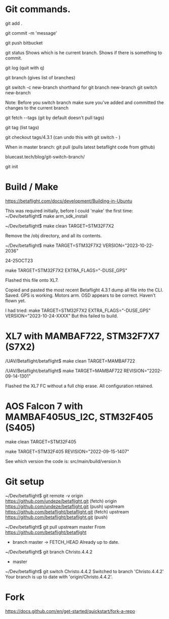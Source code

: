 # Git commands.

git add .

git commit -m 'message'

git push bitbucket

git status
Shows which is he current branch.
Shows if there is something to commit. 

git log			(quit with q)

git branch			(gives list of branches)

git switch -c new-branch
	shorthand for	git branch new-branch
					git switch new-branch

Note: Before you switch branch make sure you've added and committed the changes to the current branch

git fetch --tags		(git by default doesn't pull tags)

git tag 				(list tags)
			
git checkout tags/4.3.1	(can undo this with git switch - )

When in master branch:
git pull		(pulls latest betaflight code from github)


bluecast.tech/blog/git-switch-branch/

git init

# Build / Make

https://betaflight.com/docs/development/Building-in-Ubuntu

This was required initially, before I could 'make' the first time:
~/Dev/betaflight$ make arm_sdk_install

~/Dev/betaflight$ make clean TARGET=STM32F7X2

Remove the /obj directory, and all its contents.

~/Dev/betaflight$ make TARGET=STM32F7X2 VERSION="2023-10-22-2036"

24-25OCT23

make TARGET=STM32F7X2 EXTRA_FLAGS="-DUSE_GPS"

Flashed this file onto XL7.

Copied and pasted the most recent Betaflight 4.3.1 dump all file into the CLI. Saved.
GPS is working. Motors arm. OSD appears to be correct. Haven't flown yet.

I had tried:
make TARGET=STM32F7X2 EXTRA_FLAGS="-DUSE_GPS" VERSION="2023-10-24-XXXX"
But this failed to build.


# XL7 with MAMBAF722, STM32F7X7 (S7X2)

/UAV/Betaflight/betaflight$ make clean TARGET=MAMBAF722

/UAV/Betaflight/betaflight$ make TARGET=MAMBAF722 REVISION="2202-09-14-1301"

Flashed the XL7 FC without a full chip erase. All configuration retained.

# AOS Falcon 7 with MAMBAF405US_I2C, STM32F405 (S405)

make clean TARGET=STM32F405

make TARGET=STM32F405 REVISION="2022-09-15-1407"

See which version the code is: src/main/build/version.h

# Git setup

~/Dev/betaflight$ git remote -v
origin	https://github.com/undeze/betaflight.git (fetch)
origin	https://github.com/undeze/betaflight.git (push)
upstream	https://github.com/betaflight/betaflight.git (fetch)
upstream	https://github.com/betaflight/betaflight.git (push)

~/Dev/betaflight$ git pull upstream master
From https://github.com/betaflight/betaflight
 * branch                master     -> FETCH_HEAD
Already up to date.

~/Dev/betaflight$ git branch
  Christo.4.4.2
* master

~/Dev/betaflight$ git switch Christo.4.4.2 
Switched to branch 'Christo.4.4.2'
Your branch is up to date with 'origin/Christo.4.4.2'.

# Fork

https://docs.github.com/en/get-started/quickstart/fork-a-repo


